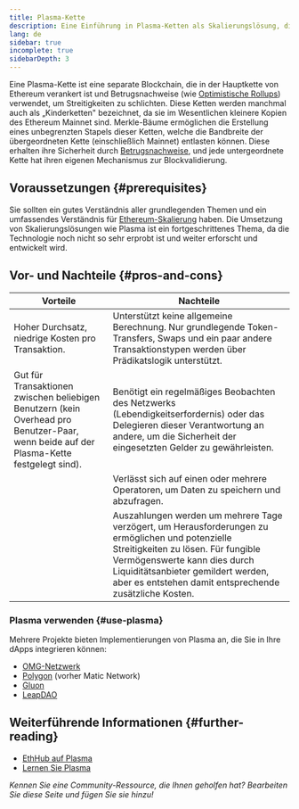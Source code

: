```yaml
---
title: Plasma-Kette
description: Eine Einführung in Plasma-Ketten als Skalierungslösung, die derzeit von der Ethereum-Community genutzt wird.
lang: de
sidebar: true
incomplete: true
sidebarDepth: 3
---
```


Eine Plasma-Kette ist eine separate Blockchain, die in der Hauptkette von Ethereum verankert ist und Betrugsnachweise (wie [Optimistische Rollups](/developers/docs/scaling/optimistic-rollups/)) verwendet, um Streitigkeiten zu schlichten. Diese Ketten werden manchmal auch als „Kinderketten" bezeichnet, da sie im Wesentlichen kleinere Kopien des Ethereum Mainnet sind. Merkle-Bäume ermöglichen die Erstellung eines unbegrenzten Stapels dieser Ketten, welche die Bandbreite der übergeordneten Kette (einschließlich Mainnet) entlasten können. Diese erhalten ihre Sicherheit durch [Betrugsnachweise](/glossary/#fraud-proof), und jede untergeordnete Kette hat ihren eigenen Mechanismus zur Blockvalidierung.

## Voraussetzungen {#prerequisites}

Sie sollten ein gutes Verständnis aller grundlegenden Themen und ein umfassendes Verständnis für [Ethereum-Skalierung](/developers/docs/scaling/) haben. Die Umsetzung von Skalierungslösungen wie Plasma ist ein fortgeschrittenes Thema, da die Technologie noch nicht so sehr erprobt ist und weiter erforscht und entwickelt wird.

## Vor- und Nachteile {#pros-and-cons}

| Vorteile                                                                                                                                | Nachteile                                                                                                                                                                                                                                                               |
| --------------------------------------------------------------------------------------------------------------------------------------- | ----------------------------------------------------------------------------------------------------------------------------------------------------------------------------------------------------------------------------------------------------------------------- |
| Hoher Durchsatz, niedrige Kosten pro Transaktion.                                                                                       | Unterstützt keine allgemeine Berechnung. Nur grundlegende Token-Transfers, Swaps und ein paar andere Transaktionstypen werden über Prädikatslogik unterstützt.                                                                                                          |
| Gut für Transaktionen zwischen beliebigen Benutzern (kein Overhead pro Benutzer-Paar, wenn beide auf der Plasma-Kette festgelegt sind). | Benötigt ein regelmäßiges Beobachten des Netzwerks (Lebendigkeitserfordernis) oder das Delegieren dieser Verantwortung an andere, um die Sicherheit der eingesetzten Gelder zu gewährleisten.                                                                           |
|                                                                                                                                         | Verlässt sich auf einen oder mehrere Operatoren, um Daten zu speichern und abzufragen.                                                                                                                                                                                  |
|                                                                                                                                         | Auszahlungen werden um mehrere Tage verzögert, um Herausforderungen zu ermöglichen und potenzielle Streitigkeiten zu lösen. Für fungible Vermögenswerte kann dies durch Liquiditätsanbieter gemildert werden, aber es entstehen damit entsprechende zusätzliche Kosten. |

### Plasma verwenden {#use-plasma}

Mehrere Projekte bieten Implementierungen von Plasma an, die Sie in Ihre dApps integrieren können:

- [OMG-Netzwerk](https://omg.network/)
- [Polygon](https://polygon.technology/) (vorher Matic Network)
- [Gluon](https://gluon.network/)
- [LeapDAO](https://ipfs.leapdao.org/)

## Weiterführende Informationen {#further-reading}

- [EthHub auf Plasma](https://docs.ethhub.io/ethereum-roadmap/layer-2-scaling/plasma/)
- [Lernen Sie Plasma](https://www.learnplasma.org/en/)

_Kennen Sie eine Community-Ressource, die Ihnen geholfen hat? Bearbeiten Sie diese Seite und fügen Sie sie hinzu!_
